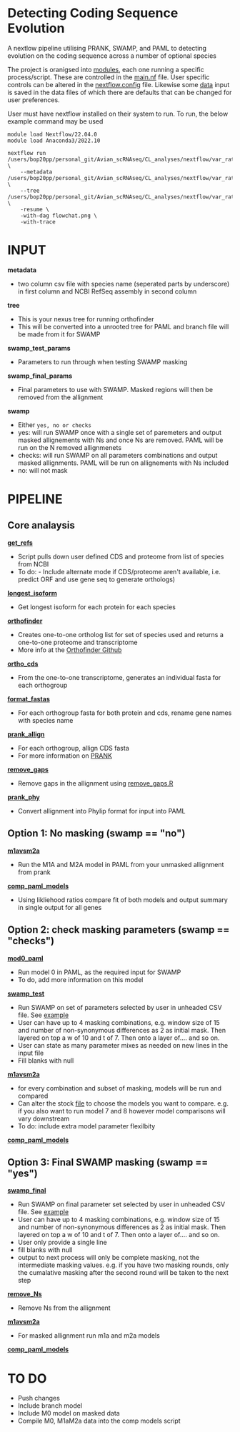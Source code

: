 # Detecting Coding Sequence Evolution

A nextlow pipeline utilising PRANK, SWAMP, and PAML to detecting evolution on the coding sequence across a number of optional species

The project is oranigsed into [modules](https://github.com/petedprice/Avian_scRNAseq/tree/main/CL_analyses/nextflow/var_rates/modules), each one running a specific process/script. 
These are controlled in the [main.nf](https://github.com/petedprice/Avian_scRNAseq/blob/main/CL_analyses/nextflow/var_rates/main.nf) file. 
User specific controls can be altered in the [nextflow.config](https://github.com/petedprice/Avian_scRNAseq/blob/main/CL_analyses/nextflow/var_rates/nextflow.config) file. 
Likewise some [data](https://github.com/petedprice/Avian_scRNAseq/tree/main/CL_analyses/nextflow/var_rates/data) input is saved in the data files of which there are defaults that can be changed for user preferences.


User must have nextflow installed on their system to run. 
To run, the below example command may be used

```
module load Nextflow/22.04.0
module load Anaconda3/2022.10

nextflow run /users/bop20pp/personal_git/Avian_scRNAseq/CL_analyses/nextflow/var_rates/main.nf \
	--metadata /users/bop20pp/personal_git/Avian_scRNAseq/CL_analyses/nextflow/var_rates/metadata_full.csv \
	--tree /users/bop20pp/personal_git/Avian_scRNAseq/CL_analyses/nextflow/var_rates/data/tree.txt \
	-resume \
	-with-dag flowchat.png \
	-with-trace
```

# INPUT 

**metadata**
- two column csv file with species name (seperated parts by underscore) in first column and NCBI RefSeq assembly in second column

**tree**
- This is your nexus tree for running orthofinder 
- This will be converted into a unrooted tree for PAML and branch file will be made from it for SWAMP 


**swamp_test_params**
- Parameters to run through when testing SWAMP masking 


**swamp_final_params**
- Final parameters to use with SWAMP. Masked regions will then be removed from the allignment 

**swamp**
- Either ```yes, no or checks```
- yes: will run SWAMP once with a single set of paremeters and output masked allignements with Ns and once Ns are removed. PAML will be run on the N removed allignmenets
- checks: will run SWAMP on all parameters combinations and output masked allignments. PAML will be run on allignements with Ns included 
- no: will not mask


# PIPELINE

## Core analaysis

 **[get_refs](https://github.com/petedprice/Avian_scRNAseq/blob/main/CL_analyses/nextflow/var_rates/modules/get_refs.nf)**
- Script pulls down user defined CDS and proteome from list of species from NCBI
- To do:
		- Include alternate mode if CDS/proteome aren't available, i.e. predict ORF and use gene seq to generate orthologs)


**[longest_isoform](https://github.com/petedprice/Avian_scRNAseq/blob/main/CL_analyses/nextflow/var_rates/modules/longest_isoform.nf)**
- Get longest isoform for each protein for each species 

**[orthofinder](https://github.com/petedprice/Avian_scRNAseq/blob/main/CL_analyses/nextflow/var_rates/modules/orthofinder.nf)** 
- Creates one-to-one ortholog list for set of species used and returns a one-to-one proteome and transcriptome
- More info at the [Orthofinder Github](https://github.com/davidemms/OrthoFinder)

**[ortho_cds](https://github.com/petedprice/Avian_scRNAseq/blob/main/CL_analyses/nextflow/var_rates/modules/ortho_cds.nf)**
- From the one-to-one transcriptome, generates an individual fasta for each orthogroup

**[format_fastas](https://github.com/petedprice/Avian_scRNAseq/blob/main/CL_analyses/nextflow/var_rates/modules/format_fastas.nf)**
- For each orthogroup fasta for both protein and cds, rename gene names with species name 

**[prank_allign](https://github.com/petedprice/Avian_scRNAseq/blob/main/CL_analyses/nextflow/var_rates/modules/prank_allign.nf)**
- For each orthogroup, allign CDS fasta
- For more information on [PRANK](http://wasabiapp.org/software/prank/)

**[remove_gaps](https://github.com/petedprice/Avian_scRNAseq/blob/main/CL_analyses/nextflow/var_rates/modules/remove_gaps.nf)**
- Remove gaps in the allignment using [remove_gaps.R](https://github.com/petedprice/Avian_scRNAseq/blob/main/CL_analyses/nextflow/var_rates/scripts/remove_gaps.R)

**[prank_phy](https://github.com/petedprice/Avian_scRNAseq/blob/main/CL_analyses/nextflow/var_rates/modules/prank_phy.nf)**
- Convert allignment into Phylip format for input into PAML

## Option 1: No masking (swamp == "no")

**[m1avsm2a](https://github.com/petedprice/Avian_scRNAseq/blob/main/CL_analyses/nextflow/var_rates/modules/m1avsm2a.nf)**
- Run the M1A and M2A model in PAML from your unmasked allignment from prank

**[comp_paml_models](https://github.com/petedprice/Avian_scRNAseq/blob/main/CL_analyses/nextflow/var_rates/modules/comp_paml_models.nf)**
- Using likliehood ratios compare fit of both models and output summary in single output for all genes 

## Option 2: check masking parameters (swamp == "checks")

**[mod0_paml](https://github.com/petedprice/Avian_scRNAseq/blob/main/CL_analyses/nextflow/var_rates/modules/mod0_paml.nf)**
- Run model 0 in PAML, as the required input for SWAMP
- To do, add more information on this model

**[swamp_test](https://github.com/petedprice/Avian_scRNAseq/blob/main/CL_analyses/nextflow/var_rates/modules/swamp_test.nf)**
- Run SWAMP on set of parameters selected by user in unheaded CSV file. See [example](https://github.com/petedprice/Avian_scRNAseq/blob/main/CL_analyses/nextflow/var_rates/data/SWAMP_PARAMS/SWAMP_TEST.txt)
- User can have up to 4 masking combinations, e.g. window size of 15 and number of non-synonymous differences as 2 as initial mask. Then layered on top a w of 10 and t of 7. Then onto a layer of.... and so on. 
- User can state as many parameter mixes as needed on new lines in the input file
- Fill blanks with null

**[m1avsm2a](https://github.com/petedprice/Avian_scRNAseq/blob/main/CL_analyses/nextflow/var_rates/modules/m1avsm2a.nf)**
- for every combination and subset of masking, models will be run and compared
- Can alter the stock [file](https://github.com/petedprice/Avian_scRNAseq/blob/main/CL_analyses/nextflow/var_rates/data/PAML_CTLs/mod1a2a.ctl) to choose the models you want to compare. e.g. if you also want to run model 7 and 8 however model comparisons will vary downstream
- To do: include extra model parameter flexilbity 

**[comp_paml_models](https://github.com/petedprice/Avian_scRNAseq/blob/main/CL_analyses/nextflow/var_rates/modules/comp_paml_models.nf)**

## Option 3: Final SWAMP masking (swamp == "yes")

**[swamp_final](https://github.com/petedprice/Avian_scRNAseq/blob/main/CL_analyses/nextflow/var_rates/modules/swamp_final.nf)**
- Run SWAMP on final parameter set selected by user in unheaded CSV file. See [example](https://github.com/petedprice/Avian_scRNAseq/blob/main/CL_analyses/nextflow/var_rates/data/SWAMP_PARAMS/SWAMP_FINAL.txt)
- User can have up to 4 masking combinations, e.g. window size of 15 and number of non-synonymous differences as 2 as initial mask. Then layered on top a w of 10 and t of 7. Then onto a layer of.... and so on. 
- User only provide a single line
- fill blanks with null
- output to next process will only be complete masking, not the intermediate masking values. e.g. if you have two masking rounds, only the cumalative masking after the second round will be taken to the next step

**[remove_Ns](https://github.com/petedprice/Avian_scRNAseq/blob/main/CL_analyses/nextflow/var_rates/modules/remove_Ns.nf)**
- Remove Ns from the allignment 


**[m1avsm2a](https://github.com/petedprice/Avian_scRNAseq/blob/main/CL_analyses/nextflow/var_rates/modules/m1avsm2a.nf)**
- For masked allignment run m1a and m2a models

**[comp_paml_models](https://github.com/petedprice/Avian_scRNAseq/blob/main/CL_analyses/nextflow/var_rates/modules/comp_paml_models.nf)**


# TO DO 
- Push changes 
- Include branch model 
- Include M0 model on masked data
- Compile M0, M1aM2a data into the comp models script 


